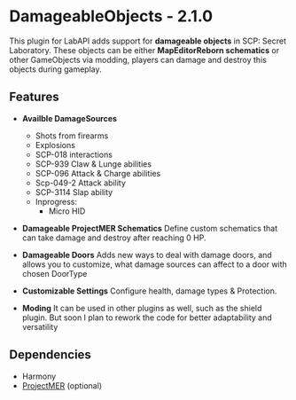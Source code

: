 # DamageableObjects - 2.1.0

This plugin for LabAPI adds support for **damageable objects** in SCP: Secret Laboratory.
These objects can be either **MapEditorReborn schematics** or other GameObjects via modding,
players can damage and destroy this objects during gameplay.

## Features

- **Availble DamageSources**
  - Shots from firearms
  - Explosions
  - SCP-018 interactions
  - SCP-939 Claw & Lunge abilities
  - SCP-096 Attack & Charge abilities
  - Scp-049-2 Attack ability
  - SCP-3114 Slap ability
  - Inprogress:
    - Micro HID

- **Damageable ProjectMER Schematics**
  Define custom schematics that can take damage and destroy after reaching 0 HP.

- **Damageable Doors**
  Adds new ways to deal with damage doors, and allows you to customize, what damage sources can affect to a door with chosen DoorType

- **Customizable Settings**
  Configure health, damage types & Protection.

- **Moding**
  It can be used in other plugins as well, such as the shield plugin. But soon I plan to rework the code for better adaptability and versatility

## Dependencies
- Harmony
- [ProjectMER](https://github.com/Michal78900/ProjectMER) (optional)
